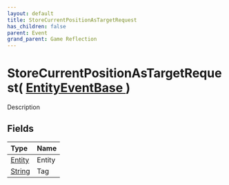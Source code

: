 ```yaml
---
layout: default
title: StoreCurrentPositionAsTargetRequest
has_children: false
parent: Event
grand_parent: Game Reflection
---
```

# StoreCurrentPositionAsTargetRequest( [ EntityEventBase ](/riftbreaker-wiki/docs/game-reflection/events/entity_event_base/) )
Description 

## Fields

| Type | Name |
|:----------|:--------------|
| [Entity](/riftbreaker-wiki/docs/game-reflection/classes/entity/) | Entity |
| [String](/riftbreaker-wiki/docs/game-reflection/components/string/) | Tag |

